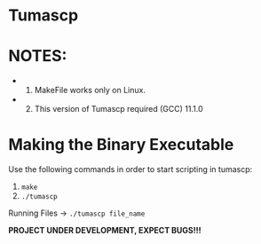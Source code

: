 # Tumascp
# NOTES:
- 1. MakeFile works only on Linux.
- 2. This version of Tumascp required (GCC) 11.1.0

# Making the Binary Executable
Use the following commands in order to start scripting in tumascp:
1. `make`
2. `./tumascp`

Running Files -> `./tumascp file_name`

**PROJECT UNDER DEVELOPMENT, EXPECT BUGS!!!**
